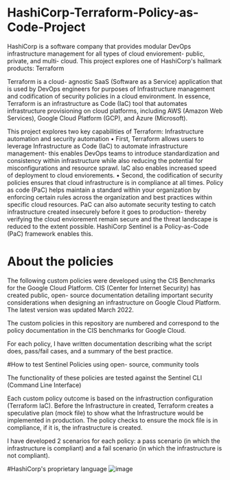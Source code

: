 # HashiCorp-Terraform-Policy-as-Code-Project

HashiCorp is a software company that provides modular DevOps infrastructure management for all types of cloud enviorement- public, private, and multi- cloud.  This project explores one of HashiCorp's hallmark products: Terraform

Terraform is a cloud- agnostic SaaS (Software as a Service) application that is used by DevOps engineers for purposes of Infrastructure management and codification of security policies in a cloud environment. In essence, Terraform is an infrastructure as Code (IaC) tool that automates infrastructure provisioning on cloud platforms, including AWS (Amazon Web Services), Google Cloud Platform (GCP), and Azure (Microsoft).

This project explores two key capabilities of Terraform: Infrastructure automation and security automation
	• First, Terraform allows users to leverage Infrastructure as Code (IaC) to automate infrastructure management- this enables DevOps teams to introduce standardization and consistency within infrastructure while also reducing the potential for misconfigurations and resource sprawl. IaC also enables increased speed of deployment to cloud enviorements.
	• Second, the codification of security policies ensures that cloud infrastructure is in compliance at all times. Policy as code (PaC) helps maintain a standard within your organization by enforcing certain rules across the organization and best practices within specific cloud resources. PaC can also automate security testing to catch infrastructure created insecurely before it goes to production- thereby verifying the cloud enviorement remain secure and the threat landscape is reduced to the extent possible. HashiCorp Sentinel is a Policy-as-Code (PaC) framework enables this.
	
# About the policies
The following custom policies were developed using the CIS Benchmarks for the Google Cloud Platform. CIS (Center for Internet Security) has created public, open- source documentation detailing important security considerations when designing an infrastructure on Google Cloud Platform. The latest version was updated March 2022.

The custom policies in this repository are numbered and correspond to the policy documentation in the CIS benchmarks for Google Cloud.

For each policy, I have written documentation describing what the script does, pass/fail cases, and a summary of the best practice.

#How to test Sentinel Policies using open- source, community tools

The functionality of these policies are tested against the Sentinel CLI (Command Line Interface)

Each custom policy outcome is based on the infrastruction configuration (Terraform IaC). Before the Infrastructure in created, Terraform creates a speculative plan (mock file) to show what the Infrastructure would be implemented in production. The policy checks to ensure the mock file is in compliance, if it is, the infrastructure is created. 

I have developed 2 scenarios for each policy: a pass scenario (in which the infrastructure is compliant) and a fail scenario (in which the infrastructure is not compliant).

#HashiCorp's proprietary language
![image](https://user-images.githubusercontent.com/50535512/204447223-10d79b2c-0828-4577-9501-61eeaf2d2387.png)


